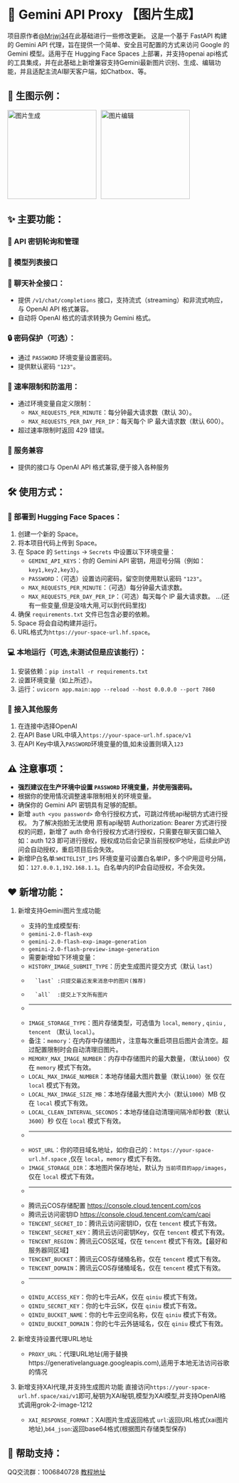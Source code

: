 # 🚀 Gemini API Proxy 【图片生成】

项目原作者[@Mrjwj34](https://github.com/Mrjwj34/Hagemi)在此基础进行一些修改更新。
这是一个基于 FastAPI 构建的 Gemini API 代理，旨在提供一个简单、安全且可配置的方式来访问 Google 的 Gemini 模型。适用于在 Hugging Face Spaces 上部署，并支持openai api格式的工具集成，并在此基础上新增兼容支持Gemini最新图片识别、生成、编辑功能，并且适配主流AI聊天客户端，如Chatbox、等。
## 📸 生图示例：
<div style="display: flex; gap: 10px; margin-bottom: 10px;">
    <a href="https://s21.ax1x.com/2025/04/14/pEWYxRs.png" target="_blank"><img src="https://s21.ax1x.com/2025/04/14/pEWYxRs.png" alt="图片生成" style="width: 200px;" /></a>
    <a href="https://s21.ax1x.com/2025/04/14/pEWYIxI.png" target="_blank"><img src="https://s21.ax1x.com/2025/04/14/pEWYIxI.png" alt="图片编辑" style="width: 200px;" /></a>
</div>

## ✨ 主要功能：

### 🔑 API 密钥轮询和管理

### 📑 模型列表接口

### 💬 聊天补全接口：

*   提供 `/v1/chat/completions` 接口，支持流式（streaming）和非流式响应，与 OpenAI API 格式兼容。
*   自动将 OpenAI 格式的请求转换为 Gemini 格式。

### 🔒 密码保护（可选）：

*   通过 `PASSWORD` 环境变量设置密码。
*   提供默认密码 `"123"`。

### 🚦 速率限制和防滥用：

*   通过环境变量自定义限制：
    *   `MAX_REQUESTS_PER_MINUTE`：每分钟最大请求数（默认 30）。
    *   `MAX_REQUESTS_PER_DAY_PER_IP`：每天每个 IP 最大请求数（默认 600）。
*   超过速率限制时返回 429 错误。

### 🧩 服务兼容

*   提供的接口与 OpenAI API 格式兼容,便于接入各种服务

## 🛠️ 使用方式：

### 🚀 部署到 Hugging Face Spaces：

1.  创建一个新的 Space。
2.  将本项目代码上传到 Space。
3.  在 Space 的 `Settings` -> `Secrets` 中设置以下环境变量：
    *   `GEMINI_API_KEYS`：你的 Gemini API 密钥，用逗号分隔（例如：`key1,key2,key3`）。
    *   `PASSWORD`：（可选）设置访问密码，留空则使用默认密码 `"123"`。
    *   `MAX_REQUESTS_PER_MINUTE`：（可选）每分钟最大请求数。
    *   `MAX_REQUESTS_PER_DAY_PER_IP`：（可选）每天每个 IP 最大请求数。
    ...(还有一些变量,但是没啥大用,可以到代码里找)
4.  确保 `requirements.txt` 文件已包含必要的依赖。
5.  Space 将会自动构建并运行。
6.  URL格式为`https://your-space-url.hf.space`。

### 💻 本地运行（可选,未测试但是应该能行）：

1.  安装依赖：`pip install -r requirements.txt`
2.  设置环境变量（如上所述）。
3.  运行：`uvicorn app.main:app --reload --host 0.0.0.0 --port 7860`

### 🔌 接入其他服务

1.  在连接中选择OpenAI
2.  在API Base URL中填入`https://your-space-url.hf.space/v1`
3.  在API Key中填入`PASSWORD`环境变量的值,如未设置则填入`123`

## ⚠️ 注意事项：

*   **强烈建议在生产环境中设置 `PASSWORD` 环境变量，并使用强密码。**
*   根据你的使用情况调整速率限制相关的环境变量。
*   确保你的 Gemini API 密钥具有足够的配额。
*   新增 `auth <you password>` 命令行授权方式，可跳过传统api秘钥方式进行授权。
    为了解决抱脸无法使用 原有api秘钥 Authorization: Bearer 方式进行授权的问题，新增了 auth 命令行授权方式进行授权，只需要在聊天窗口输入如：auth 123 即可进行授权，授权成功后会记录当前授权IP地址，后续此IP访问会自动授权，重启项目后会失效。
*   新增IP白名单:`WHITELIST_IPS` 环境变量可设置白名单IP，多个IP用逗号分隔，如：`127.0.0.1,192.168.1.1`。白名单内的IP会自动授权，不会失效。

## ❤ 新增功能：

1.  新增支持Gemini图片生成功能
    * 支持的生成模型有:
    *   `gemini-2.0-flash-exp`
    *   `gemini-2.0-flash-exp-image-generation`
    *   `gemini-2.0-flash-preview-image-generation`
    * 需要新增如下环境变量：
    *   `HISTORY_IMAGE_SUBMIT_TYPE`：历史生成图片提交方式（默认 `last`）
    *       `last` :只提交最近发来消息中的图片(推荐)
    *       `all`  :提交上下文所有图片
    *   ------------------------------------------------------------------------------------------
    *   `IMAGE_STORAGE_TYPE`：图片存储类型，可选值为 `local`, `memory` , `qiniu` , `tencent` （默认 `local`）。
    *    备注：`memory`：在内存中存储图片，注意每次重启项目后图片会清空。超过配置限制时会自动清理旧图片。
    *   `MEMORY_MAX_IMAGE_NUMBER`：内存中存储图片的最大数量，（默认`1000`）仅在 `memory` 模式下有效。
    *   `LOCAL_MAX_IMAGE_NUMBER`：本地存储最大图片数量（默认`1000`）张 仅在 `local` 模式下有效。
    *   `LOCAL_MAX_IMAGE_SIZE_MB`：本地存储最大图片大小（默认`1000`）MB 仅在 `local` 模式下有效。
    *   `LOCAL_CLEAN_INTERVAL_SECONDS`：本地存储自动清理间隔冷却秒数（默认`3600`）秒 仅在 `local` 模式下有效。
    *   ------------------------------------------------------------------------------------------
    *   `HOST_URL`：你的项目域名地址，如你自己的：`https://your-space-url.hf.space` ,仅在 `local`，`memory` 模式下有效。
    *   `IMAGE_STORAGE_DIR`：本地图片保存地址，默认为 `当前项目的app/images`，仅在 `local` 模式下有效。
    *   ------------------------------------------------------------------------------------------
    *   腾讯云COS存储配置 https://console.cloud.tencent.com/cos
    *   腾讯云访问密钥ID https://console.cloud.tencent.com/cam/capi
    *   `TENCENT_SECRET_ID`：腾讯云访问密钥ID，仅在 `tencent` 模式下有效。
    *   `TENCENT_SECRET_KEY`：腾讯云访问密钥Key，仅在 `tencent` 模式下有效。
    *   `TENCENT_REGION`：腾讯云COS区域，仅在 `tencent` 模式下有效。【最好和服务器同区域】
    *   `TENCENT_BUCKET`：腾讯云COS存储桶名称，仅在 `tencent` 模式下有效。
    *   `TENCENT_DOMAIN`：腾讯云COS存储桶域名，仅在 `tencent` 模式下有效。
    *   ------------------------------------------------------------------------------------------
    *   `QINIU_ACCESS_KEY`：你的七牛云AK，仅在 `qiniu` 模式下有效。
    *   `QINIU_SECRET_KEY`：你的七牛云SK，仅在 `qiniu` 模式下有效。
    *   `QINIU_BUCKET_NAME`：你的七牛云空间名称，仅在 `qiniu` 模式下有效。
    *   `QINIU_BUCKET_DOMAIN`：你的七牛云外链域名，仅在 `qiniu` 模式下有效。

2.  新增支持设置代理URL地址
    * `PROXY_URL`：代理URL地址(用于替换https://generativelanguage.googleapis.com),适用于本地无法访问谷歌的情况
3.  新增支持XAI代理,并支持生成图片功能
    直接访问`https://your-space-url.hf.space/xai/v1`即可,秘钥为XAI秘钥,模型为XAI模型,并支持OpenAI格式调用grok-2-image-1212
    * `XAI_RESPONSE_FORMAT`：XAI图片生成返回格式 `url`:返回URL格式(xai图片地址),`b64_json`:返回base64格式(根据图片存储类型保存)

## 🔗 帮助支持：
QQ交流群：1006840728
[教程地址](http://u5a.cn/r5vSI)

